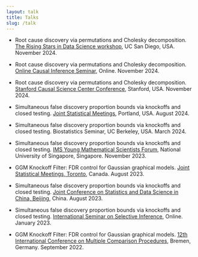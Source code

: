 ```yaml
---
layout: talk
title: Talks
slug: /talk
---
```


- Root cause discovery via permutations and Cholesky decomposition. [The Rising Stars in Data Science workshop](https://datascience.ucsd.edu/rising-stars-in-data-science/#1717799458312-0ad03679-5d13), UC San Diego, USA. November 2024.

- Root cause discovery via permutations and Cholesky decomposition. [Online Causal Inference Seminar](https://sites.google.com/view/ocis/past-talks?authuser=0), Online. November 2024.

- Root cause discovery via permutations and Cholesky decomposition. [Stanford Causal Science Center Conference](https://datascience.stanford.edu/causal/2024-causal-science-center-conference), Stanford, USA. November 2024.

- Simultaneous false discovery proportion bounds via knockoffs and closed testing. [Joint Statistical Meetings](https://ww2.amstat.org/meetings/jsm/2024/), Portland, USA. August 2024.

- Simultaneous false discovery proportion bounds via knockoffs and closed testing. Biostatistics Seminar, UC Berkeley, USA. March 2024.
	
- Simultaneous false discovery proportion bounds via knockoffs and closed testing. [IMS Young Mathematical Scientists Forum](https://ims.nus.edu.sg/events/ims_forum2023/), National University of Singapore, Singapore. November 2023.
	
- GGM Knockoff Filter: FDR control for Gaussian graphical models. [Joint Statistical Meetings, Toronto](https://ww2.amstat.org/meetings/jsm/2023/), Canada. August 2023.
	
- Simultaneous false discovery proportion bounds via knockoffs and closed testing. [Joint Conference on Statistics and Data Science in China, Beijing](https://www.stat-center.pku.edu.cn/en/jointstatisticalanddatasciencemeetingofchina/aboutjsmchina/index.htm), China. August 2023.
	
- Simultaneous false discovery proportion bounds via knockoffs and closed testing. [International Seminar on Selective Inference](https://sites.google.com/view/selective-inference-seminar/past-talks?authuser=0), Online. January 2023.
	
- GGM Knockoff Filter: FDR control for Gaussian graphical models. [12th International Conference on Multiple Comparison Procedures](https://www.mcp-conference.org/), Bremen, Germany. September 2022.